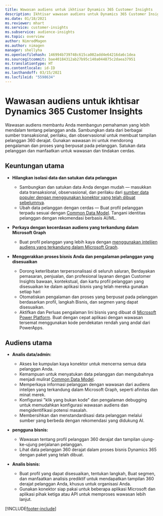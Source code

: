 ```yaml
---
title: Wawasan audiens untuk ikhtisar Dynamics 365 Customer Insights
description: Ikhtisar wawasan audiens untuk Dynamics 365 Customer Insights.
ms.date: 01/18/2021
ms.reviewer: mhart
ms.service: customer-insights
ms.subservice: audience-insights
ms.topic: overview
author: NimrodMagen
ms.author: nimagen
manager: shellyha
ms.openlocfilehash: 146994b739748c615ca002add4e64216da6c1dea
ms.sourcegitcommit: bae40184312ab27b95c140a044875c2daea37951
ms.translationtype: HT
ms.contentlocale: id-ID
ms.lasthandoff: 03/15/2021
ms.locfileid: "5598634"
---
```

# <a name="audience-insights-for-dynamics-365-customer-insights-overview"></a>Wawasan audiens untuk ikhtisar Dynamics 365 Customer Insights

Wawasan audiens membantu Anda membangun pemahaman yang lebih mendalam tentang pelanggan anda. Sambungkan data dari berbagai sumber transaksional, perilaku, dan observasional untuk membuat tampilan pelanggan 360 derajat. Gunakan wawasan ini untuk mendorong pengalaman dan proses yang berpusat pada pelanggan. Satukan data pelanggan dan manfaatkan untuk wawasan dan tindakan cerdas.

## <a name="main-benefits"></a>Keuntungan utama 

- **Hilangkan isolasi data dan satukan data pelanggan**

  - Sambungkan dan satukan data Anda dengan mudah — masukkan data transaksional, observasional, dan perilaku dari [sumber data populer dengan menggunakan konektor yang telah dibuat sebelumnya](data-sources.md).
  - Ubah data pelanggan dengan cerdas — Buat profil pelanggan terpadu sesuai dengan [Common Data Model](/common-data-model/). Tangani identitas pelanggan dengan rekomendasi berbasis AI/ML.

- **Perkaya dengan kecerdasan audiens yang terkandung dalam Microsoft Graph**

  - Buat profil pelanggan yang lebih kaya dengan [menggunakan intelijen audiens yang terkandung dalam Microsoft Graph](enrichment-microsoft-graph.md).  

- **Menggerakkan proses bisnis Anda dan pengalaman pelanggan yang disesuaikan**

  - Dorong keterlibatan terpersonalisasi di seluruh saluran, Berdayakan pemasaran, penjualan, dan profesional layanan dengan Customer Insights bawaan, kontekstual, dan kartu profil pelanggan yang disesuaikan ke dalam aplikasi bisnis yang telah mereka gunakan setiap hari
  - Otomatiskan pengalaman dan proses yang berpusat pada pelanggan berdasarkan profil, langkah Bisnis, dan segmen yang dapat disesuaikan.
  - Aktifkan dan Perluas pengalaman lini bisnis yang dibuat di [Microsoft Power Platform](https://powerplatform.microsoft.com/). Buat dengan cepat aplikasi dengan wawasan tersemat menggunakan kode pendekatan rendah yang andal dari PowerApps.  

## <a name="key-audiences"></a>Audiens utama

- **Analis data/admin:**

  - Akses ke kumpulan kaya konektor untuk mencerna semua data pelanggan Anda.
  - Kemampuan untuk menyatukan data pelanggan dan mengubahnya menjadi mulirat [Common Data Model](/common-data-model/).
  - Memperkaya informasi pelanggan dengan wawasan dari audiens intelijen yang terkandung dalam Microsoft Graph, seperti afinitas dan minat merek.
  - Konfigurasi "klik yang bukan kode" dan pengalaman debugging untuk memudahkan konfigurasi wawasan audiens dan mengidentifikasi potensi masalah.
  - Membersihkan dan menstandardisasi data pelanggan melalui sumber yang berbeda dengan rekomendasi yang didukung AI.  

- **pengguna bisnis:**

  - Wawasan tentang profil pelanggan 360 derajat dan tampilan ujung-ke-ujung perjalanan pelanggan.
  - Lihat data pelanggan 360 derajat dalam proses bisnis Dynamics 365 dengan paket yang telah dibuat.

- **Analis bisnis:**

  - Buat profil yang dapat disesuaikan, tentukan langkah, Buat segmen, dan manfaatkan analisis prediktif untuk mendapatkan tampilan 360 derajat pelanggan Anda, khusus untuk organisasi Anda.  
  - Gunakan konektor siap pakai untuk beberapa aplikasi Microsoft dan aplikasi pihak ketiga atau API untuk memproses wawasan lebih lanjut.


[!INCLUDE[footer-include](../includes/footer-banner.md)]